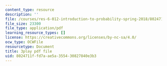 ```yaml
---
content_type: resource
description: ''
file: /courses/res-6-012-introduction-to-probability-spring-2018/8024711ffd7aae5a355430827840e3b3_rRwWYRh8Ypg.pdf
file_size: 23300
file_type: application/pdf
learning_resource_types: []
license: https://creativecommons.org/licenses/by-nc-sa/4.0/
ocw_type: OCWFile
resourcetype: Document
title: 3play pdf file
uid: 8024711f-fd7a-ae5a-3554-30827840e3b3
---
```

